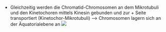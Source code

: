 - Gleichzeitig werden die Chromatid-Chromosomen an dem Mikrotubuli und den Kinetochoren mittels Kinesin gebunden und zur + Seite transportiert (Kinetochor-Mikrotubuli) --> Chromosomen lagern sich an der Äquatorialebene an 
![](Pasted%20image%2020231120102150.png)
